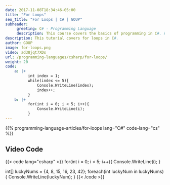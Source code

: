 ```yaml
---
date: 2017-11-08T18:34:46-05:00
title: "For Loops"
seo_title: "For Loops | C# | GOUP"
subheader:
     greeting: C# - Programming Language
     description: This course covers the basics of programming in C#. Work your way through the videos/articles and I'll teach you everything you need to know to start your programming journey!
description: This tutorial covers for loops in C#.
author: GOUP
image: for-loops.png
video: ad38jqt7XDs
url: /programming-languages/csharp/for-loops/
weight: 20
code:
    a: |+
          int index = 1;
          while(index <= 5){
              Console.WriteLine(index);
              index++;
          }
    b: |+
          for(int i = 0; i < 5; i++){
              Console.WriteLine(i);
          }
---
```


{{% programming-language-articles/for-loops lang="C#" code-lang="cs" %}}

## Video Code

{{< code lang="csharp" >}}
for(int i = 0; i < 5; i++){
     Console.WriteLine(i);
}

int[] luckyNums = {4, 8, 15, 16, 23, 42};
foreach(int luckyNum in luckyNums){
     Console.WriteLine(luckyNum);
}
{{< /code >}}